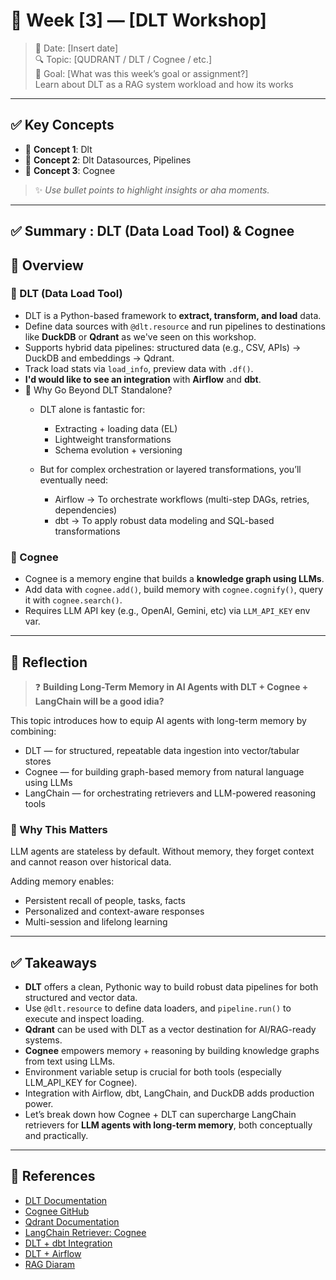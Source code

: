 # 📝 Week [3] — [DLT Workshop]

> 📅 Date: [Insert date]  
> 🔍 Topic: [QUDRANT / DLT / Cognee / etc.]  
> 🎯 Goal: [What was this week’s goal or assignment?]  
Learn about DLT as a RAG system workload  and how its works

---

## ✅ Key Concepts

- 🔹 **Concept 1**: Dlt  
- 🔹 **Concept 2**: Dlt Datasources, Pipelines  
- 🔹 **Concept 3**: Cognee

> ✨ _Use bullet points to highlight insights or aha moments._

---


## ✅ Summary : DLT (Data Load Tool) & Cognee

## 🧠 Overview

### 🔷 DLT (Data Load Tool)
- DLT is a Python-based framework to **extract, transform, and load** data.
- Define data sources with `@dlt.resource` and run pipelines to destinations like **DuckDB** or **Qdrant** as we've seen on this workshop.
- Supports hybrid data pipelines: structured data (e.g., CSV, APIs) → DuckDB and embeddings → Qdrant.
- Track load stats via `load_info`, preview data with `.df()`.
- **I'd would like to see an integration** with **Airflow** and **dbt**.
- 🚀 Why Go Beyond DLT Standalone?
    - DLT alone is fantastic for:

        - Extracting + loading data (EL)
        - Lightweight transformations
        - Schema evolution + versioning

    - But for complex orchestration or layered transformations, you’ll eventually need:

        - Airflow → To orchestrate workflows (multi-step DAGs, retries, dependencies)
        - dbt → To apply robust data modeling and SQL-based transformations

### 🔷 Cognee
- Cognee is a memory engine that builds a **knowledge graph using LLMs**.
- Add data with `cognee.add()`, build memory with `cognee.cognify()`, query it with `cognee.search()`.
- Requires LLM API key (e.g., OpenAI, Gemini, etc) via `LLM_API_KEY` env var.


---

## 💬 Reflection 

> ❓ **Building Long-Term Memory in AI Agents with DLT + Cognee + LangChain will be a good idia?**

This topic introduces how to equip AI agents with long-term memory by combining:
- DLT — for structured, repeatable data ingestion into vector/tabular stores
- Cognee — for building graph-based memory from natural language using LLMs
- LangChain — for orchestrating retrievers and LLM-powered reasoning tools


### 🧠 Why This Matters

LLM agents are stateless by default. Without memory, they forget context and cannot reason over historical data.

Adding memory enables:
- Persistent recall of people, tasks, facts
- Personalized and context-aware responses
- Multi-session and lifelong learning

---


## ✅  Takeaways

- **DLT** offers a clean, Pythonic way to build robust data pipelines for both structured and vector data.
- Use `@dlt.resource` to define data loaders, and `pipeline.run()` to execute and inspect loading.
- **Qdrant** can be used with DLT as a vector destination for AI/RAG-ready systems.
- **Cognee** empowers memory + reasoning by building knowledge graphs from text using LLMs.
- Environment variable setup is crucial for both tools (especially LLM_API_KEY for Cognee).
- Integration with Airflow, dbt, LangChain, and DuckDB adds production power.
- Let’s break down how Cognee + DLT can supercharge LangChain retrievers for **LLM agents with long-term memory**, both conceptually and practically.

---

## 🔗 References

- [DLT Documentation](https://docs.dlthub.co)
- [Cognee GitHub](https://github.com/topoteretes/cognee)
- [Qdrant Documentation](https://qdrant.tech/documentation/)
- [LangChain Retriever: Cognee](https://python.langchain.com/docs/integrations/retrievers/cognee/)
- [DLT + dbt Integration](https://docs.dlthub.co/docs/dbt/overview)
- [DLT + Airflow](https://docs.dlthub.co/docs/integrations/airflow)
- [RAG Diaram](https://myscale.com/blog/assets/img/RAG.5a5e725d.png)
